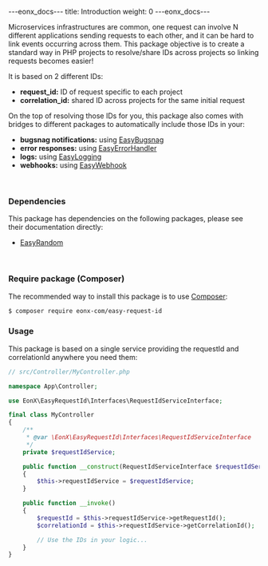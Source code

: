 ---eonx_docs---
title: Introduction
weight: 0
---eonx_docs---

Microservices infrastructures are common, one request can involve N different applications sending requests to each other,
and it can be hard to link events occurring across them. This package objective is to create a standard way in PHP projects
to resolve/share IDs across projects so linking requests becomes easier!

It is based on 2 different IDs:

- **request_id:** ID of request specific to each project
- **correlation_id:** shared ID across projects for the same initial request

On the top of resolving those IDs for you, this package also comes with bridges to different packages to automatically
include those IDs in your:

- **bugsnag notifications:** using [EasyBugsnag][4]
- **error responses:** using [EasyErrorHandler][5]
- **logs:** using [EasyLogging][6]
- **webhooks:** using [EasyWebhook][7]

<br>

### Dependencies

This package has dependencies on the following packages, please see their documentation directly:
- [EasyRandom][1]

<br>

### Require package (Composer)

The recommended way to install this package is to use [Composer][3]:

```bash
$ composer require eonx-com/easy-request-id
```

### Usage

This package is based on a single service providing the requestId and correlationId anywhere you need them:

```php
// src/Controller/MyController.php

namespace App\Controller;

use EonX\EasyRequestId\Interfaces\RequestIdServiceInterface;

final class MyController
{
    /**
     * @var \EonX\EasyRequestId\Interfaces\RequestIdServiceInterface
     */
    private $requestIdService;

    public function __construct(RequestIdServiceInterface $requestIdService)
    {
        $this->requestIdService = $requestIdService; 
    }

    public function __invoke()
    {
        $requestId = $this->requestIdService->getRequestId();
        $correlationId = $this->requestIdService->getCorrelationId();

        // Use the IDs in your logic...
    }
}
```

[1]: https://github.com/eonx-com/easy-random
[3]: https://getcomposer.org/
[4]: https://github.com/eonx-com/easy-bugsnag
[5]: https://github.com/eonx-com/easy-error-handler
[6]: https://github.com/eonx-com/easy-error-logging
[7]: https://github.com/eonx-com/easy-webhook
